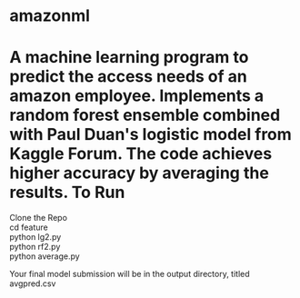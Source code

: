 amazonml
========

A machine learning program to predict the access needs of an amazon employee. Implements a random forest ensemble combined with Paul Duan's logistic model from
Kaggle Forum. The code achieves higher accuracy by averaging the results.
To Run
=====
Clone the Repo<br>
cd feature<br>
python lg2.py<br>
python rf2.py<br>
python average.py<br>

Your final model submission will be in the output directory, titled avgpred.csv

